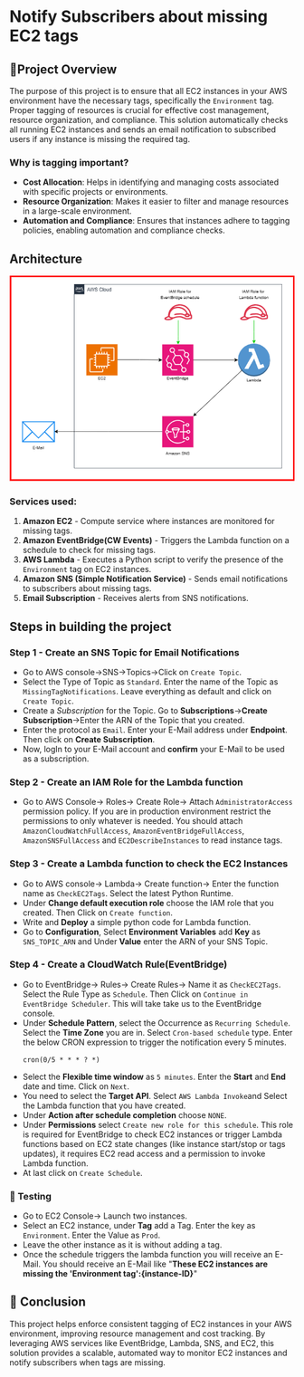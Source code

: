 # Notify Subscribers about missing EC2 tags
## 📌Project Overview
The purpose of this project is to ensure that all EC2 instances in your AWS environment have the necessary tags, specifically the `Environment` tag. Proper tagging of resources is crucial for effective cost management, resource organization, and compliance. This solution automatically checks all running EC2 instances and sends an email notification to subscribed users if any instance is missing the required tag.
### Why is tagging important?
* **Cost Allocation**: Helps in identifying and managing costs associated with specific projects or environments.
* **Resource Organization**: Makes it easier to filter and manage resources in a large-scale environment.
* **Automation and Compliance**: Ensures that instances adhere to tagging policies, enabling automation and compliance checks.
## Architecture
![Diagram explaining the architecture of this project](Images/Architecture-diagram.png)
### **Services used:**
1. **Amazon EC2** - Compute service where instances are monitored for missing tags.
2. **Amazon EventBridge(CW Events)** - Triggers the Lambda function on a schedule to check for missing tags.
3. **AWS Lambda** - Executes a Python script to verify the presence of the `Environment` tag on EC2 instances.
4. **Amazon SNS (Simple Notification Service)** - Sends email notifications to subscribers about missing tags.
5. **Email Subscription** - Receives alerts from SNS notifications.
## Steps in building the project
### **Step 1 - Create an SNS Topic for Email Notifications**
* Go to AWS console->SNS->Topics->Click on `Create Topic`.
* Select the Type of Topic as `Standard`. Enter the name of the Topic as `MissingTagNotifications`. Leave everything as
  default and click on `Create Topic`.
* Create a *Subscription* for the Topic. Go to **Subscriptions**->**Create Subscription**->Enter the ARN of the Topic that
  you created.
* Enter the protocol as `Email`. Enter your E-Mail address under **Endpoint**. Then click on **Create Subscription**.
* Now, logIn to your E-Mail account and **confirm** your E-Mail to be used as a subscription.
### **Step 2 - Create an IAM Role for the Lambda function**
* Go to AWS Console-> Roles-> Create Role-> Attach `AdministratorAccess` permission policy. If you are in production
  environment restrict the permissions to only whatever is needed. You should attach `AmazonCloudWatchFullAccess`,
  `AmazonEventBridgeFullAccess`, `AmazonSNSFullAccess` and `EC2DescribeInstances` to read instance tags.
### **Step 3 - Create a Lambda function to check the EC2 Instances**
* Go to AWS console-> Lambda-> Create function-> Enter the function name as `CheckEC2Tags`. Select the latest Python Runtime.
* Under **Change default execution role** choose the IAM role that you created. Then Click on `Create function`.
* Write and **Deploy** a simple python code for Lambda function.
* Go to **Configuration**, Select **Environment Variables** add **Key** as `SNS_TOPIC_ARN` and Under **Value** enter the ARN
  of your SNS Topic.
### Step 4 - Create a CloudWatch Rule(EventBridge)
* Go to EventBridge-> Rules-> Create Rules-> Name it as `CheckEC2Tags`. Select the Rule Type as `Schedule`. Then Click on
  `Continue in EventBridge Scheduler`. This will take take us to the EventBridge console.
* Under **Schedule Pattern**, select the Occurrence as `Recurring Schedule`. Select the **Time Zone** you are in. Select
  `Cron-based schedule` type. Enter the below CRON expression to trigger the notification every 5 minutes.
  ```
  cron(0/5 * * * ? *)
  ```
* Select the **Flexible time window** as `5 minutes`. Enter the **Start** and **End** date and time. Click on `Next`.
* You need to select the **Target API**. Select `AWS Lambda Invoke`and Select the Lambda function that you have created.
* Under **Action after schedule completion** choose `NONE`.
* Under **Permissions** select `Create new role for this schedule`. This role is required for EventBridge to check EC2
  instances or trigger Lambda functions based on EC2 state changes (like instance start/stop or tags updates), it requires
  EC2 read access and a permission to invoke Lambda function.
* At last click on `Create Schedule`.
### 🔎 Testing
* Go to EC2 Console-> Launch two instances.
* Select an EC2 instance, under **Tag** add a Tag. Enter the key as `Environment`. Enter the Value as `Prod`.
* Leave the other instance as it is without adding a tag.
* Once the schedule triggers the lambda function you will receive an E-Mail. You should receive an E-Mail like "**These EC2
  instances are missing the 'Environment tag':{instance-ID}**"
## 🔄 Conclusion
This project helps enforce consistent tagging of EC2 instances in your AWS environment, improving resource management and cost tracking. By leveraging AWS services like EventBridge, Lambda, SNS, and EC2, this solution provides a scalable, automated way to monitor EC2 instances and notify subscribers when tags are missing.
